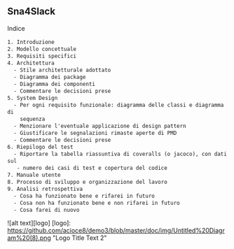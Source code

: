 ##  **Sna4Slack**
Indice
```
1. Introduzione
2. Modello concettuale
3. Requisiti specifici
4. Architettura
  - Stile architetturale adottato
  - Diagramma dei package
  - Diagramma dei componenti
  - Commentare le decisioni prese
5. System Design  
  - Per ogni requisito funzionale: diagramma delle classi e diagramma di 
    sequenza
  - Menzionare l'eventuale applicazione di design pattern
  - Giustificare le segnalazioni rimaste aperte di PMD
  - Commentare le decisioni prese
6. Riepilogo del test    
  - Riportare la tabella riassuntiva di coveralls (o jacoco), con dati sul 
   - numero dei casi di test e copertura del codice
7. Manuale utente
8. Processo di sviluppo e organizzazione del lavoro
9. Analisi retrospettiva
  - Cosa ha funzionato bene e rifarei in futuro
  - Cosa non ha funzionato bene e non rifarei in futuro
  - Cosa farei di nuovo
```
![alt text][logo]
[logo]: https://github.com/acioce8/demo3/blob/master/doc/img/Untitled%20Diagram%20(8).png "Logo Title Text 2"
